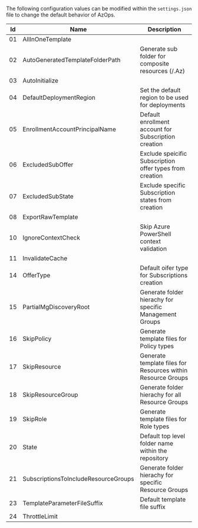 The following configuration values can be modified within the `settings.json` file to change the default behavior of AzOps.

| Id | Name                                 | Description                                                  |
|----|--------------------------------------|--------------------------------------------------------------|
| 01 | AllInOneTemplate                     |                                                              |
| 02 | AutoGeneratedTemplateFolderPath      | Generate sub folder for composite resources (/.Az)           |
| 03 | AutoInitialize                       |                                                              |
| 04 | DefaultDeploymentRegion              | Set the default region to be used for deployments            |
| 05 | EnrollmentAccountPrincipalName       | Default enrollment account for Subscription creation         |
| 06 | ExcludedSubOffer                     | Exclude speicific Subscription offer types from creation     |
| 07 | ExcludedSubState                     | Exclude specific Subscription states from creation           |
| 08 | ExportRawTemplate                    |                                                              |
| 10 | IgnoreContextCheck                   | Skip Azure PowerShell context validation                     |
| 11 | InvalidateCache                      |                                                              |
| 14 | OfferType                            | Default oifer type for Subscriptions creation                |
| 15 | PartialMgDiscoveryRoot               | Generate folder hierachy for specific Management Groups      |
| 16 | SkipPolicy                           | Generate template files for Policy types                     |
| 17 | SkipResource                         | Generate template files for Resources within Resource Groups |
| 18 | SkipResourceGroup                    | Generate folder hierachy for all Resource Groups             |
| 19 | SkipRole                             | Generate template files for Role types                       |
| 20 | State                                | Default top level folder name within the repository          |
| 21 | SubscriptionsToIncludeResourceGroups | Generate folder hierachy for specific Resource Groups        |
| 23 | TemplateParameterFileSuffix          | Default template file suffix                                 |
| 24 | ThrottleLimit                        |                                                              |
